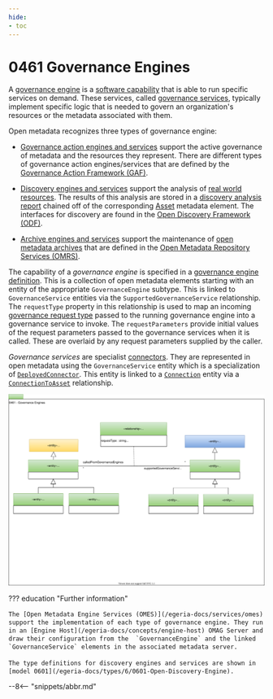 ```yaml
---
hide:
- toc
---
```


<!-- SPDX-License-Identifier: CC-BY-4.0 -->
<!-- Copyright Contributors to the ODPi Egeria project. -->

# 0461 Governance Engines

A [governance engine](/egeria-docs/concepts/governance-engine) is a [software capability](/egeria-docs/types/0/0042-Software-Capabilities) that is able to run specific services on demand.  These services, called [governance services](/egeria-docs/concepts/governance-service), typically implement specific logic that is needed to govern an organization's resources or the metadata associated with them.

Open metadata recognizes three types of governance engine:

* [Governance action engines and services](/egeria-docs/guides/developer/governance-action-services/overview) support the active governance of metadata and the resources they represent.  There are different types of governance action engines/services that are defined by the [Governance Action Framework (GAF)](/egeria-docs/frameworks/gaf/overview).

* [Discovery engines and services]() support the analysis of [real world resources](/egeria-docs/concepts/resource).  The results of this analysis are stored in a [discovery analysis report](/egeria-docs/types/6/0605-Open-Discovery-Analysis-Reports) chained off of the corresponding [Asset](/egeria-docs/types/0/0010-Base-Model#asset) metadata element. The interfaces for discovery are found in the  [Open Discovery Framework (ODF)](/egeria-docs/frameworks/odf/overview).

* [Archive engines and services](/egeria-docs/guides/developer/archive-services/overview) support the maintenance of [open metadata archives](/egeria-docs/concepts/open-metadata-archive) that are defined in the [Open Metadata Repository Services (OMRS)](/egeria-docs/services/omrs).

The capability of a *governance engine* is specified in a [governance engine definition](/egeria-docs/concepts/governance-engine-definition).  This is a collection of open metadata elements starting with an entity of the appropriate `GovernanceEngine` subtype.  This is linked to `GovernanceService` entities via the `SupportedGovernanceService` relationship.  The `requestType` property in this relationship is used to map an incoming [governance request type](/egeria-docs/concepts/governance-request-type) passed to the running governance engine into a governance service to invoke.  The `requestParameters` provide initial values of the request parameters passed to the governance services when it is called.  These are overlaid by any request parameters supplied by the caller.

*Governance services* are specialist [connectors](/egeria-docs/concepts/connector).  They are represented in open metadata using the `GovernanceService` entity which is a specialization of [`DeployedConnector`](/egeria-docs/types/2/0215-Software-Components).  This entity is linked to a [`Connection`](/egeria-docs/types/2/0201-Connectors-and-Connections) entity via a [`ConnectionToAsset`](/egeria-docs/types/2/0205-Connection-Linkage) relationship.

![UML](0461-Governance-Engines.svg)

??? education "Further information"

    The [Open Metadata Engine Services (OMES)](/egeria-docs/services/omes) support the implementation of each type of governance engine. They run in an [Engine Host](/egeria-docs/concepts/engine-host) OMAG Server and draw their configuration from the  `GovernanceEngine` and the linked `GovernanceService` elements in the associated metadata server.
    
    The type definitions for discovery engines and services are shown in [model 0601](/egeria-docs/types/6/0601-Open-Discovery-Engine).

--8<-- "snippets/abbr.md"